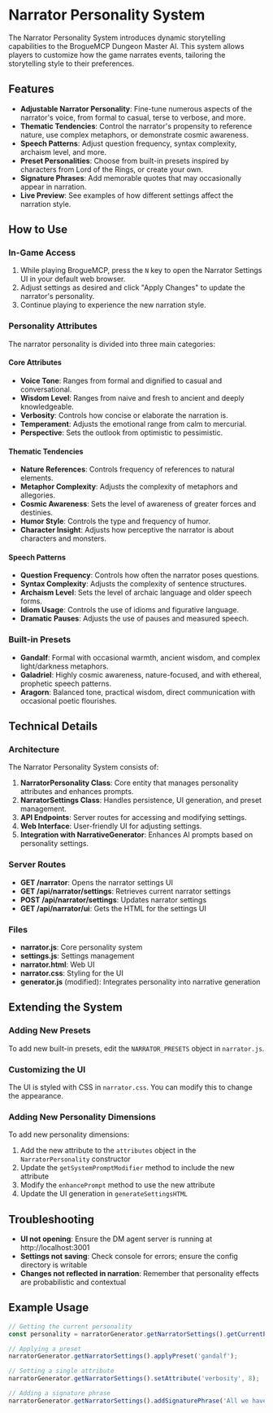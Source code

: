 # Narrator Personality System

The Narrator Personality System introduces dynamic storytelling capabilities to the BrogueMCP Dungeon Master AI. This system allows players to customize how the game narrates events, tailoring the storytelling style to their preferences.

## Features

- **Adjustable Narrator Personality**: Fine-tune numerous aspects of the narrator's voice, from formal to casual, terse to verbose, and more.
- **Thematic Tendencies**: Control the narrator's propensity to reference nature, use complex metaphors, or demonstrate cosmic awareness.
- **Speech Patterns**: Adjust question frequency, syntax complexity, archaism level, and more.
- **Preset Personalities**: Choose from built-in presets inspired by characters from Lord of the Rings, or create your own.
- **Signature Phrases**: Add memorable quotes that may occasionally appear in narration.
- **Live Preview**: See examples of how different settings affect the narration style.

## How to Use

### In-Game Access

1. While playing BrogueMCP, press the `N` key to open the Narrator Settings UI in your default web browser.
2. Adjust settings as desired and click "Apply Changes" to update the narrator's personality.
3. Continue playing to experience the new narration style.

### Personality Attributes

The narrator personality is divided into three main categories:

#### Core Attributes
- **Voice Tone**: Ranges from formal and dignified to casual and conversational.
- **Wisdom Level**: Ranges from naive and fresh to ancient and deeply knowledgeable.
- **Verbosity**: Controls how concise or elaborate the narration is.
- **Temperament**: Adjusts the emotional range from calm to mercurial.
- **Perspective**: Sets the outlook from optimistic to pessimistic.

#### Thematic Tendencies
- **Nature References**: Controls frequency of references to natural elements.
- **Metaphor Complexity**: Adjusts the complexity of metaphors and allegories.
- **Cosmic Awareness**: Sets the level of awareness of greater forces and destinies.
- **Humor Style**: Controls the type and frequency of humor.
- **Character Insight**: Adjusts how perceptive the narrator is about characters and monsters.

#### Speech Patterns
- **Question Frequency**: Controls how often the narrator poses questions.
- **Syntax Complexity**: Adjusts the complexity of sentence structures.
- **Archaism Level**: Sets the level of archaic language and older speech forms.
- **Idiom Usage**: Controls the use of idioms and figurative language.
- **Dramatic Pauses**: Adjusts the use of pauses and measured speech.

### Built-in Presets

- **Gandalf**: Formal with occasional warmth, ancient wisdom, and complex light/darkness metaphors.
- **Galadriel**: Highly cosmic awareness, nature-focused, and with ethereal, prophetic speech patterns.
- **Aragorn**: Balanced tone, practical wisdom, direct communication with occasional poetic flourishes.

## Technical Details

### Architecture

The Narrator Personality System consists of:

1. **NarratorPersonality Class**: Core entity that manages personality attributes and enhances prompts.
2. **NarratorSettings Class**: Handles persistence, UI generation, and preset management.
3. **API Endpoints**: Server routes for accessing and modifying settings.
4. **Web Interface**: User-friendly UI for adjusting settings.
5. **Integration with NarrativeGenerator**: Enhances AI prompts based on personality settings.

### Server Routes

- **GET /narrator**: Opens the narrator settings UI
- **GET /api/narrator/settings**: Retrieves current narrator settings
- **POST /api/narrator/settings**: Updates narrator settings
- **GET /api/narrator/ui**: Gets the HTML for the settings UI

### Files

- **narrator.js**: Core personality system
- **settings.js**: Settings management
- **narrator.html**: Web UI
- **narrator.css**: Styling for the UI
- **generator.js** (modified): Integrates personality into narrative generation

## Extending the System

### Adding New Presets

To add new built-in presets, edit the `NARRATOR_PRESETS` object in `narrator.js`.

### Customizing the UI

The UI is styled with CSS in `narrator.css`. You can modify this to change the appearance.

### Adding New Personality Dimensions

To add new personality dimensions:

1. Add the new attribute to the `attributes` object in the `NarratorPersonality` constructor
2. Update the `getSystemPromptModifier` method to include the new attribute
3. Modify the `enhancePrompt` method to use the new attribute
4. Update the UI generation in `generateSettingsHTML`

## Troubleshooting

- **UI not opening**: Ensure the DM agent server is running at http://localhost:3001
- **Settings not saving**: Check console for errors; ensure the config directory is writable
- **Changes not reflected in narration**: Remember that personality effects are probabilistic and contextual

## Example Usage

```javascript
// Getting the current personality
const personality = narratorGenerator.getNarratorSettings().getCurrentPersonality();

// Applying a preset
narratorGenerator.getNarratorSettings().applyPreset('gandalf');

// Setting a single attribute
narratorGenerator.getNarratorSettings().setAttribute('verbosity', 8);

// Adding a signature phrase
narratorGenerator.getNarratorSettings().addSignaturePhrase('All we have to decide is what to do with the time that is given us.');
``` 